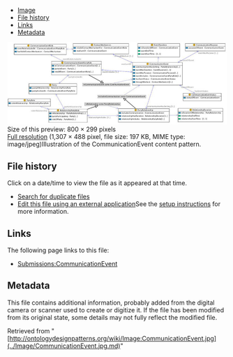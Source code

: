 * [Image](../Image/CommunicationEvent.jpg.md#file)
* [File history](../Image/CommunicationEvent.jpg.md#filehistory)
* [Links](../Image/CommunicationEvent.jpg.md#filelinks)
* [Metadata](../Image/CommunicationEvent.jpg.md#metadata)

[![Image:CommunicationEvent.jpg](../images/thumb/a/aa/CommunicationEvent.jpg/800px-CommunicationEvent.jpg)](../images/a/aa/CommunicationEvent.jpg)  
Size of this preview: 800 × 299 pixels  
[Full resolution](../images/a/aa/CommunicationEvent.jpg)‎ (1,307 × 488 pixel, file size: 197 KB, MIME type: image/jpeg)Illustration of the CommunicationEvent content pattern.




## File history

Click on a date/time to view the file as it appeared at that time.



  
* [Search for duplicate files](http://ontologydesignpatterns.org/wiki/Special:FileDuplicateSearch/CommunicationEvent.jpg "Special:FileDuplicateSearch/CommunicationEvent.jpg")
* [Edit this file using an external application](http://ontologydesignpatterns.org/wiki/index.php?title=Image:CommunicationEvent.jpg&action=edit&externaledit=true&mode=file "Image:CommunicationEvent.jpg")See the [setup instructions](http://www.mediawiki.org/wiki/Manual:External_editors "http://www.mediawiki.org/wiki/Manual:External_editors") for more information.

## Links



The following page links to this file:


* [Submissions:CommunicationEvent](../Submissions/CommunicationEvent.md "Submissions:CommunicationEvent")

## Metadata


This file contains additional information, probably added from the digital camera or scanner used to create or digitize it.
If the file has been modified from its original state, some details may not fully reflect the modified file.




Retrieved from "[http://ontologydesignpatterns.org/wiki/Image:CommunicationEvent.jpg](../Image/CommunicationEvent.jpg.md)"